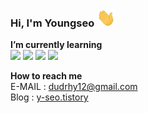 
### Hi, I'm Youngseo <img src="https://raw.githubusercontent.com/ABSphreak/ABSphreak/master/gifs/Hi.gif" width="30px">

**I’m currently learning** <br>
<img src="https://img.shields.io/badge/spring-6DB33F?style=for-the-badge&logo=spring&logoColor=white"> 
<img src="https://img.shields.io/badge/mysql-4479A1?style=for-the-badge&logo=mysql&logoColor=white"> 
<img src="https://img.shields.io/badge/amazonaws-232F3E?style=for-the-badge&logo=amazonaws&logoColor=white"> 
<img src="https://img.shields.io/badge/python-3776AB?style=for-the-badge&logo=python&logoColor=white"> 

**How to reach me** <br>
E-MAIL : [dudrhy12@gmail.com](mailto:dudrhy12@gmail.com) <br>
Blog : [y-seo.tistory](https://y-seo.tistory.com/)



